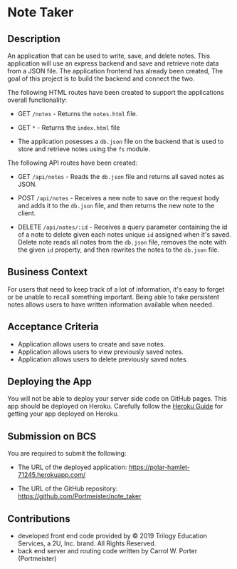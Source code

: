# Note Taker

## Description

An application that can be used to write, save, and delete notes. This application will use an express backend and save and retrieve note data from a JSON file. The application frontend has already been created, The goal of this project is to build the backend and connect the two.

The following HTML routes have been created to support the applications overall functionality:

  * GET `/notes` - Returns the `notes.html` file.

  * GET `*` - Returns the `index.html` file

* The application posesses a `db.json` file on the backend that is used to store and retrieve notes using the `fs` module.

The following API routes have been created:

  * GET `/api/notes` - Reads the `db.json` file and returns all saved notes as JSON.

  * POST `/api/notes` - Receives a new note to save on the request body and adds it to the `db.json` file, and then returns the new note to the client.

  * DELETE `/api/notes/:id` - Receives a query parameter containing the id of a note to delete given each notes unique `id` assigned when it's saved. Delete note reads all notes from the `db.json` file, removes the note with the given `id` property, and then rewrites the notes to the `db.json` file.

## Business Context

For users that need to keep track of a lot of information, it's easy to forget or be unable to recall something important. Being able to take persistent notes allows users to have written information available when needed.

## Acceptance Criteria
- Application allows users to create and save notes.
- Application allows users to view previously saved notes.
- Application allows users to delete previously saved notes.

## Deploying the App

You will not be able to deploy your server side code on GitHub pages. This app should be deployed on Heroku. Carefully follow the [Heroku Guide](../04-Important/HerokuGuide.md) for getting your app deployed on Heroku.

## Submission on BCS

You are required to submit the following:

* The URL of the deployed application: https://polar-hamlet-71245.herokuapp.com/

* The URL of the GitHub repository: https://github.com/Portmeister/note_taker

## Contributions
- developed front end code provided by © 2019 Trilogy Education Services, a 2U, Inc. brand. All Rights Reserved.
- back end server and routing code written by Carrol W. Porter (Portmeister)
